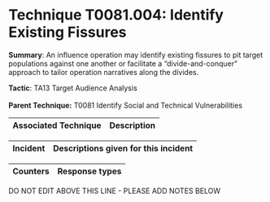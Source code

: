 # Technique T0081.004: Identify Existing Fissures

**Summary**: An influence operation may identify existing fissures to pit target populations against one another or facilitate a “divide-and-conquer" approach to tailor operation narratives along the divides.

**Tactic**: TA13 Target Audience Analysis <br><br>**Parent Technique:** T0081 Identify Social and Technical Vulnerabilities


| Associated Technique | Description |
| --------- | ------------------------- |



| Incident | Descriptions given for this incident |
| -------- | -------------------- |



| Counters | Response types |
| -------- | -------------- |


DO NOT EDIT ABOVE THIS LINE - PLEASE ADD NOTES BELOW